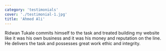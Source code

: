 ```yaml
---
category: 'testimonials'
cover: './testimonial-1.jpg'
title: 'Ahmed Ali'
---
```


Ridwan Tukale commits himself to the task and treated building my website like it was his own business and it was his money and reputation on the line. He delivers the task and possesses great work ethic and integrity.
